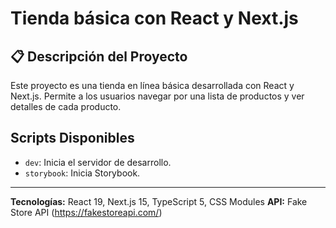 # Tienda básica con React y Next.js

## 📋 Descripción del Proyecto

Este proyecto es una tienda en línea básica desarrollada con React y Next.js. Permite a los usuarios navegar por una lista de productos y ver detalles de cada producto.

## Scripts Disponibles

- `dev`: Inicia el servidor de desarrollo.
- `storybook`: Inicia Storybook.

---

**Tecnologías:** React 19, Next.js 15, TypeScript 5, CSS Modules
**API:** Fake Store API (https://fakestoreapi.com/)
